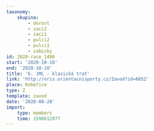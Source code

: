 ```yaml
---
taxonomy:
    skupina:
        - dorost
        - zaci2
        - zaci1
        - pulci2
        - pulci1
        - zabicky
id: 2020-race_1486
start: '2020-10-10'
end: '2020-10-10'
title: '6. JML - klasická trať'
link: 'http://oris.orientacnisporty.cz/Zavod?id=6052'
place: Kobeřice
type: Z
template: zavod
date: '2020-08-28'
import:
    type: members
    time: 1598612977
---
```


